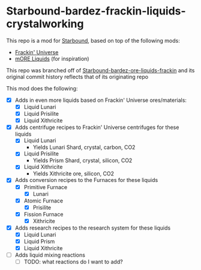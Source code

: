 # Starbound-bardez-frackin-liquids-crystalworking

This repo is a mod for [Starbound](https://playstarbound.com/), based on top of the following mods:
- [Frackin' Universe](https://steamcommunity.com/sharedfiles/filedetails/?id=729480149) 
- [mORE Liquids](https://steamcommunity.com/sharedfiles/filedetails/?id=1318339314) (for inspiration)

This repo was branched off of [Starbound-bardez-ore-liquids-frackin](https://github.com/BardezAnAvatar/Starbound-bardez-ore-liquids-frackin) and its original commit history reflects that of its originating repo

This mod does the following:
- [X] Adds in even more liquids based on Frackin' Universe ores/materials:
  - [X] Liquid Lunari
  - [X] Liquid Prisilite
  - [X] Liquid Xithricite
- [X] Adds centrifuge recipes to Frackin' Universe centrifuges for these liquids
  - [X] Liquid Lunari
    - Yields Lunari Shard, crystal, carbon, CO2
  - [X] Liquid Prisilite
    - Yields Prism Shard, crystal, silicon, CO2
  - [X] Liquid Xithricite
    - Yields Xithricite ore, silicon, CO2
- [X] Adds conversion recipes to the Furnaces for these liquids
  - [X] Primitive Furnace
    - [X] Lunari
  - [X] Atomic Furnace
    - [X] Prisilite
  - [X] Fission Furnace
    - [X] Xithricite 
- [X] Adds research recipes to the research system for these liquids
  - [X] Liquid Lunari
  - [X] Liquid Prism
  - [X] Liquid Xithricite
- [ ] Adds liquid mixing reactions
  - [ ] TODO: what reactions do I want to add?